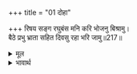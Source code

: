 +++
title = "01 दोहा"

+++
रिषय सङ्ग रघुबंस मनि करि भोजनु बिश्रामु।  
बैठे प्रभु भ्राता सहित दिवसु रहा भरि जामु॥217॥  

<details><summary>मूल</summary>

रिषय सङ्ग रघुबंस मनि करि भोजनु बिश्रामु।  
बैठे प्रभु भ्राता सहित दिवसु रहा भरि जामु॥217॥  
</details>

<details><summary>भावार्थ</summary>

रघुकुल के शिरोमणि प्रभु श्री रामचन्द्रजी ऋषियों के साथ भोजन और विश्राम करके भाई लक्ष्मण समेत बैठे। उस समय पहरभर दिन रह गया था॥217॥  
</details>


<div class="audioEmbed"  caption="AIR-वाचनम्" src="https://archive
.org/download/rAmcharitmAnas-AIR/EPI-081.mp3"></div>

